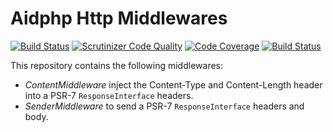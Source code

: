 # Aidphp Http Middlewares

[![Build Status](https://scrutinizer-ci.com/g/aidphp/http-middleware/badges/build.png?b=master)](https://scrutinizer-ci.com/g/aidphp/http-middleware/build-status/master)
[![Scrutinizer Code Quality](https://scrutinizer-ci.com/g/aidphp/http-middleware/badges/quality-score.png?b=master)](https://scrutinizer-ci.com/g/aidphp/http-middleware/?branch=master)
[![Code Coverage](https://scrutinizer-ci.com/g/aidphp/http-middleware/badges/coverage.png?b=master)](https://scrutinizer-ci.com/g/aidphp/http-middleware/?branch=master)
[![Build Status](https://travis-ci.org/aidphp/http-middleware.svg?branch=master)](https://travis-ci.org/aidphp/http-middleware)

This repository contains the following middlewares:

- _ContentMiddleware_ inject the Content-Type and Content-Length header into a PSR-7 `ResponseInterface` headers.
- _SenderMiddleware_ to send a PSR-7 `ResponseInterface` headers and body.
